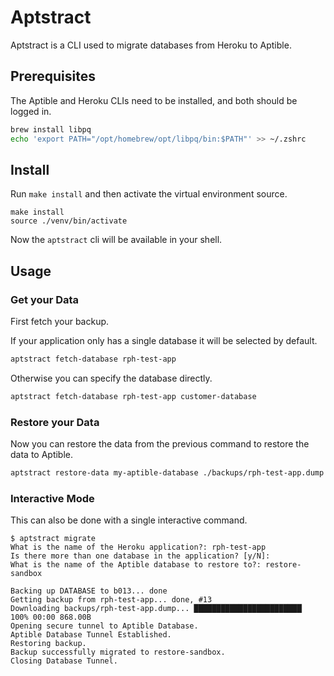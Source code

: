 # Aptstract

Aptstract is a CLI used to migrate databases from Heroku to Aptible.

## Prerequisites

The Aptible and Heroku CLIs need to be installed, and both should be logged in.

```bash
brew install libpq
echo 'export PATH="/opt/homebrew/opt/libpq/bin:$PATH"' >> ~/.zshrc
```

## Install

Run `make install` and then activate the virtual environment source.

```
make install
source ./venv/bin/activate
```

Now the `aptstract` cli will be available in your shell.

## Usage

### Get your Data

First fetch your backup.

If your application only has a single database it will be selected by default.

```bash
aptstract fetch-database rph-test-app
```

Otherwise you can specify the database directly.

```bash
aptstract fetch-database rph-test-app customer-database
```

### Restore your Data

Now you can restore the data from the previous command to restore the data to Aptible.

```bash
aptstract restore-data my-aptible-database ./backups/rph-test-app.dump
```

### Interactive Mode

This can also be done with a single interactive command.

```text
$ aptstract migrate
What is the name of the Heroku application?: rph-test-app
Is there more than one database in the application? [y/N]:
What is the name of the Aptible database to restore to?: restore-sandbox

Backing up DATABASE to b013... done
Getting backup from rph-test-app... done, #13
Downloading backups/rph-test-app.dump... ████████████████████████▏  100% 00:00 868.00B
Opening secure tunnel to Aptible Database.
Aptible Database Tunnel Established.
Restoring backup.
Backup successfully migrated to restore-sandbox.
Closing Database Tunnel.
```
